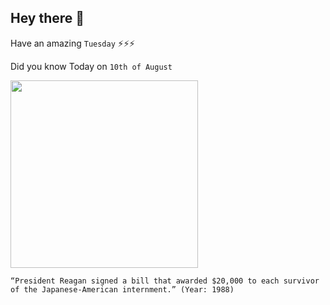 ## Hey there 👋
Have an amazing `Tuesday` ⚡⚡⚡

Did you know Today on `10th of August`
 
 [<img src="https://upload.wikimedia.org/wikipedia/commons/7/74/Ronald_Reagan_signing_Japanese_reparations_bill.jpg" width="300" />](https://en.wikipedia.org/wiki/Civil_Liberties_Act_of_1988#:~:text=The%20bill%20was%20supported%20by,with%20payments%20beginning%20in%201990.) 
 ```
“President Reagan signed a bill that awarded $20,000 to each survivor of the Japanese-American internment.” (Year: 1988)
```
